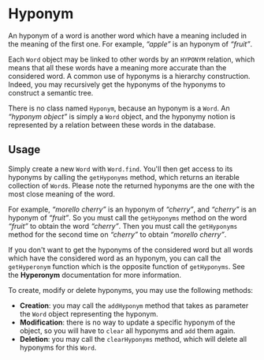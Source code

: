 Hyponym
=======

An hyponym of a word is another word which have a meaning included in the meaning of the first one. For example, _“apple”_ is an hyponym of _“fruit”_.

Each `Word` object may be linked to other words by an `HYPONYM` relation, which means that all these words have a meaning more accurate than the considered word. A common use of hyponyms is a hierarchy construction. Indeed, you may recursively get the hyponyms of the hyponyms to construct a semantic tree.

There is no class named `Hyponym`, because an hyponym is a `Word`. An _“hyponym object”_ is simply a `Word` object, and the hyponymy notion is represented by a relation between these words in the database.

Usage
-----

Simply create a new `Word` with `Word.find`.
You'll then get access to its hyponyms by calling the `getHyponyms` method, which returns an iterable collection of `Word`s.
Please note the returned hyponyms are the one with the most close meaning of the word.

For example, _“morello cherry”_ is an hyponym of _“cherry”_, and _“cherry”_ is an hyponym of _“fruit”_.
So you must call the `getHyponyms` method on the word _“fruit”_ to obtain the word _“cherry”_.
Then you must call the `getHyponyms` method for the second time on _“cherry”_ to obtain _“morello cherry”_.

If you don't want to get the hyponyms of the considered word but all words which have the considered word as an hyponym, you can call the `getHyperonym` function which is the opposite function of `getHyponyms`. See the **Hyperonym** documentation for more information.

To create, modify or delete hyponyms, you may use the following methods:

* **Creation**: you may call the `addHyponym` method that takes as parameter the `Word` object representing the hyponym.
* **Modification**: there is no way to update a specific hyponym of the object, so you will have to `clear` all hyponyms and `add` them again.
* **Deletion**: you may call the `clearHyponyms` method, which will delete all hyponyms for this `Word`.
